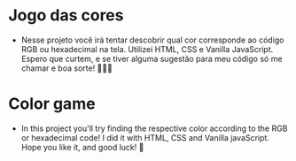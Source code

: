 # Jogo das cores

- Nesse projeto você irá tentar descobrir qual cor corresponde ao código RGB ou hexadecimal na tela. Utilizei HTML, CSS e Vanilla JavaScript. 
Espero que curtem, e se tiver alguma sugestão para meu código só me chamar e boa sorte! 👨🏽‍💻 



# Color game

- In this project you'll try finding the respective color according to the RGB or hexadecimal code! I did it with HTML, CSS and Vanilla javaScript. 
Hope you like it, and good luck! 🌈
